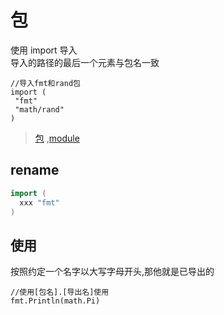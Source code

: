 # 包

使用 import 导入  
导入的路径的最后一个元素与包名一致

```golang
//导入fmt和rand包
import (
 "fmt"
 "math/rand"
)
```

> [包](https://medium.com/rungo/everything-you-need-to-know-about-packages-in-go-b8bac62b74cc)
> ,[module](https://medium.com/rungo/anatomy-of-modules-in-go-c8274d215c16)

## rename

```go
import (
  xxx "fmt"
)
```

## 使用

按照约定一个名字以大写字母开头,那他就是已导出的

```golang
//使用[包名].[导出名]使用
fmt.Println(math.Pi)
```

